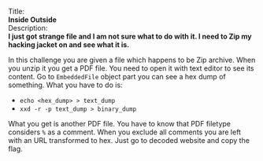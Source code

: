 Title:<br>
<b>Inside Outside</b><br>
Description:<br>
<b>I just got strange file and I am not sure what to do with it. I need to Zip my hacking jacket on and see what it is.</b>

In this challenge you are given a file which happens to be Zip archive. When you unzip it you get a PDF file.
You need to open it with text editor to see its content. Go to `EmbeddedFile` object part you can see a hex dump of something. What you have to do is:
- `echo <hex_dump> > text_dump`
- `xxd -r -p text_dump > binary_dump`

What you get is another PDF file. You have to know that PDF filetype considers `%` as a comment. When you exclude all comments you are left with an URL transformed to hex. Just go to decoded website and copy the flag.
